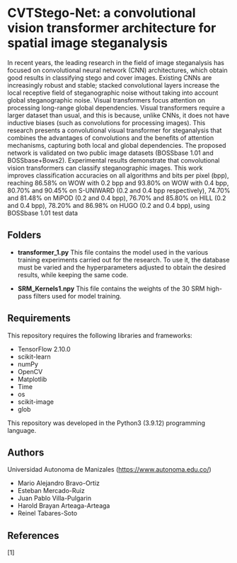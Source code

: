 # CVTStego-Net: a convolutional vision transformer architecture for spatial image steganalysis


In recent years, the leading research in the field of image steganalysis has focused on
convolutional neural network (CNN) architectures, which obtain good results in classifying stego and
cover images. Existing CNNs are increasingly robust and stable; stacked convolutional layers increase
the local receptive field of steganographic noise without taking into account global steganographic noise.
Visual transformers focus attention on processing long-range global dependencies. Visual transformers
require a larger dataset than usual, and this is because, unlike CNNs, it does not have inductive biases
(such as convolutions for processing images). This research presents a convolutional visual transformer
for steganalysis that combines the advantages of convolutions and the benefits of attention mechanisms,
capturing both local and global dependencies. The proposed network is validated on two public image
datasets (BOSSbase 1.01 and BOSSbase+Bows2). Experimental results demonstrate that convolutional
vision transformers can classify steganographic images. This work improves classification accuracies on
all algorithms and bits per pixel (bpp), reaching 86.58% on WOW with 0.2 bpp and 93.80% on WOW
with 0.4 bpp, 80.70% and 90.45% on S-UNIWARD (0.2 and 0.4 bpp respectively), 74.70% and 81.48% on
MiPOD (0.2 and 0.4 bpp), 76.70% and 85.80% on HILL (0.2 and 0.4 bpp), 78.20% and 86.98% on HUGO
(0.2 and 0.4 bpp), using BOSSbase 1.01 test data


## Folders
- **transformer_1.py** This file contains the model used in the various training experiments carried out for the research. To use it, the database must be varied and the hyperparameters adjusted to obtain the desired results, while keeping the same code.

- **SRM_Kernels1.npy** This file contains the weights of the 30 SRM high-pass filters used for model training.

## Requirements
This repository requires the following libraries and frameworks:

- TensorFlow 2.10.0
- scikit-learn
- numPy 
- OpenCV 
- Matplotlib
- Time
- os
- scikit-image
- glob


This repository was developed in the Python3 (3.9.12) programming language.


## Authors
Universidad Autonoma de Manizales (https://www.autonoma.edu.co/)

- Mario Alejandro Bravo-Ortiz 
- Esteban Mercado-Ruiz 
- Juan Pablo Villa-Pulgarin 
- Harold Brayan Arteaga-Arteaga
- Reinel Tabares-Soto 



## References

[1] 
